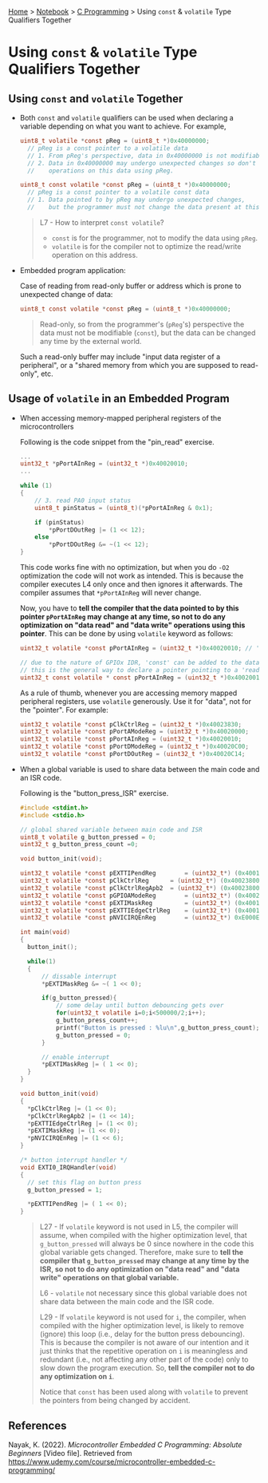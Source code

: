 <a href="../../">Home</a> > <a href="../notebook">Notebook</a> > <a href="./">C Programming</a> > Using `const` & `volatile` Type Qualifiers Together

# Using `const` & `volatile` Type Qualifiers Together



## Using `const` and `volatile` Together

* Both `const` and `volatile` qualifiers can be used when declaring a variable depending on what you want to achieve. For example,

  ```c
  uint8_t volatile *const pReg = (uint8_t *)0x40000000;
  	// pReg is a const pointer to a volatile data
  	// 1. From pReg's perspective, data in 0x40000000 is not modifiable.
  	// 2. Data in 0x40000000 may undergo unexpected changes so don't optimize read/write 
  	//    operations on this data using pReg.
  
  uint8_t const volatile *const pReg = (uint8_t *)0x40000000;
  	// pReg is a const pointer to a volatile const data
  	// 1. Data pointed to by pReg may undergo unexpected changes, 
  	//	  but the programmer must not change the data present at this address.
  ```

  > L7 - How to interpret `const volatile`?
  >
  > - `const` is for the programmer, not to modify the data using `pReg`.
  > - `volatile` is for the compiler not to optimize the read/write operation on this address.

* Embedded program application:

  Case of reading from read-only buffer or address which is prone to unexpected change of data:

  ```c
  uint8_t const volatile *const pReg = (uint8_t *)0x40000000;
  ```

  > Read-only, so from the programmer's (`pReg`'s) perspective the data must not be modifiable (`const`), but the data can be changed any time by the external world.

  Such a read-only buffer may include "input data register of a peripheral", or a "shared memory from which you are supposed to read-only", etc.



## Usage of `volatile` in an Embedded Program

* When accessing memory-mapped peripheral registers of the microcontrollers

  Following is the code snippet from the "pin_read" exercise.

  ```c
  ...
  uint32_t *pPortAInReg = (uint32_t *)0x40020010;
  ...
  
  while (1)
  {
      // 3. read PA0 input status
      uint8_t pinStatus = (uint8_t)(*pPortAInReg & 0x1);
  
      if (pinStatus)
          *pPortDOutReg |= (1 << 12);
      else
          *pPortDOutReg &= ~(1 << 12);
  }
  ```

  This code works fine with no optimization, but when you do `-O2` optimization the code will not work as intended. This is because the compiler executes L4 only once and then ignores it afterwards. The compiler assumes that `*pPortAInReg` will never change.

  Now, you have to **tell the compiler that the data pointed to by this pointer `pPortAInReg` may change at any time, so not to do any optimization on "data read" and "data write" operations using this pointer**. This can be done by using `volatile` keyword as follows:

  ```c
  uint32_t volatile *const pPortAInReg = (uint32_t *)0x40020010; // 'const' to guard the ptr
  
  // due to the nature of GPIOx IDR, 'const' can be added to the data part as well
  // this is the general way to declare a pointer pointing to a 'read-only' memory mapped registers
  uint32_t const volatile * const pPortAInReg = (uint32_t *)0x40020010;
  ```

  As a rule of thumb, whenever you are accessing memory mapped peripheral registers, use `volatile` generously. Use it for "data", not for the "pointer". For example:

  ```c
  uint32_t volatile *const pClkCtrlReg = (uint32_t *)0x40023830;
  uint32_t volatile *const pPortAModeReg = (uint32_t *)0x40020000;
  uint32_t volatile *const pPortAInReg = (uint32_t *)0x40020010;
  uint32_t volatile *const pPortDModeReg = (uint32_t *)0x40020C00;
  uint32_t volatile *const pPortDOutReg = (uint32_t *)0x40020C14;
  ```

* When a global variable is used to share data between the main code and an ISR code.

  Following is the "button_press_ISR" exercise.

  ```c
  #include <stdint.h>
  #include <stdio.h>
  
  // global shared variable between main code and ISR
  uint8_t volatile g_button_pressed = 0;
  uint32_t g_button_press_count =0;
  
  void button_init(void);
  
  uint32_t volatile *const pEXTTIPendReg		= (uint32_t*) (0x40013C00 + 0x14);
  uint32_t volatile *const pClkCtrlReg		= (uint32_t*) (0x40023800 + 0x30);
  uint32_t volatile *const pClkCtrlRegApb2	= (uint32_t*) (0x40023800 + 0x44);
  uint32_t volatile *const pGPIOAModeReg 		= (uint32_t*) (0x40020000 + 0x00);
  uint32_t volatile *const pEXTIMaskReg 		= (uint32_t*) (0x40013C00 + 0x00);
  uint32_t volatile *const pEXTTIEdgeCtrlReg	= (uint32_t*) (0x40013C00 + 0x08);
  uint32_t volatile *const pNVICIRQEnReg 		= (uint32_t*) 0xE000E100;
  
  int main(void)
  {
  	button_init();
  
  	while(1)
  	{
  		// dissable interrupt
  		*pEXTIMaskReg &= ~( 1 << 0);
  
  		if(g_button_pressed){
  			// some delay until button debouncing gets over
  			for(uint32_t volatile i=0;i<500000/2;i++);
  			g_button_press_count++;
  			printf("Button is pressed : %lu\n",g_button_press_count);
  			g_button_pressed = 0;
  		}
  
  		// enable interrupt
  		*pEXTIMaskReg |= ( 1 << 0);
  	}
  }
  
  void button_init(void)
  {
    *pClkCtrlReg |= (1 << 0);
    *pClkCtrlRegApb2 |= (1 << 14);
    *pEXTTIEdgeCtrlReg |= (1 << 0);
    *pEXTIMaskReg |= (1 << 0);
    *pNVICIRQEnReg |= (1 << 6);
  }
  
  /* button interrupt handler */
  void EXTI0_IRQHandler(void)
  {
  	// set this flag on button press
    g_button_pressed = 1;
  
    *pEXTTIPendReg |= ( 1 << 0);
  }
  ```

  > L27 - If `volatile` keyword is not used in L5, the compiler will assume, when compiled with the higher optimization level, that `g_button_pressed` will always be 0 since nowhere in the code this global variable gets changed. Therefore, make sure to **tell the compiler that  `g_button_pressed` may change at any time by the ISR, so not to do any optimization on "data read" and "data write" operations on that global variable.**
  >
  > L6 - `volatile` not necessary since this global variable does not share data between the main code and the ISR code.
  >
  > L29 - If `volatile` keyword is not used for `i`, the compiler, when compiled with the higher optimization level, is likely to remove (ignore) this loop (i.e., delay for the button press debouncing). This is because the compiler is not aware of our intention and it just thinks that the repetitive operation on `i` is meaningless and redundant (i.e., not affecting any other part of the code) only to slow down the program execution. So, **tell the compiler not to do any optimization on `i`**.
  >
  > Notice that `const` has been used along with `volatile` to prevent the pointers from being changed by accident. 





## References

Nayak, K. (2022). *Microcontroller Embedded C Programming: Absolute Beginners* [Video file]. Retrieved from  https://www.udemy.com/course/microcontroller-embedded-c-programming/
